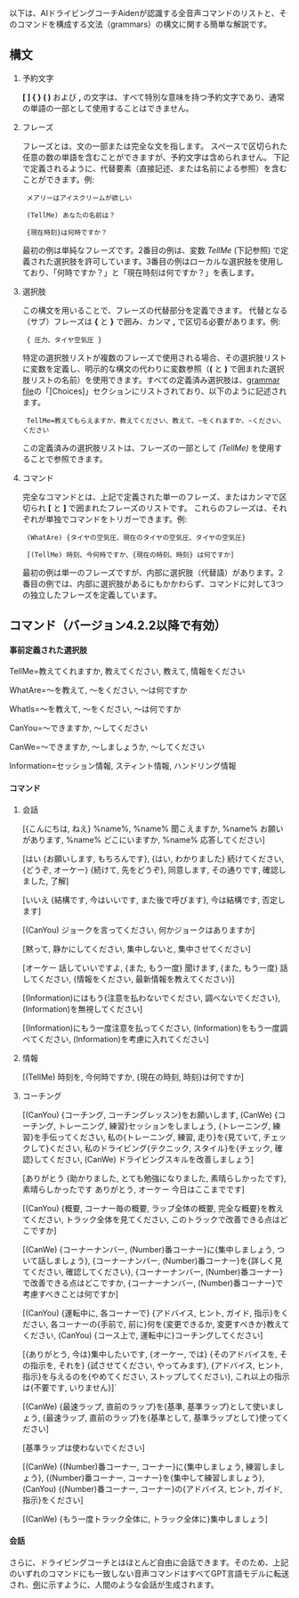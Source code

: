 以下は、AIドライビングコーチAidenが認識する全音声コマンドのリストと、そのコマンドを構成する文法（grammars）の構文に関する簡単な解説です。

## 構文

1. 予約文字

   **[ ] { } ( )** および **,** の文字は、すべて特別な意味を持つ予約文字であり、通常の単語の一部として使用することはできません。

2. フレーズ

   フレーズとは、文の一部または完全な文を指します。 スペースで区切られた任意の数の単語を含むことができますが、予約文字は含められません。 下記で定義されるように、代替要素（直接記述、または名前による参照）を含むことができます。例:

		メアリーはアイスクリームが欲しい

		(TellMe) あなたの名前は？

		{現在時刻}は何時ですか？

   最初の例は単純なフレーズです。2番目の例は、変数 *TellMe* (下記参照) で定義された選択肢を許可しています。3番目の例はローカルな選択肢を使用しており、「何時ですか？」と「現在時刻は何ですか？」を表します。

3. 選択肢

   この構文を用いることで、フレーズの代替部分を定義できます。 代替となる（サブ）フレーズは **{** と **}** で囲み、カンマ **,** で区切る必要があります。例:

		{ 圧力、タイヤ空気圧 }

   特定の選択肢リストが複数のフレーズで使用される場合、その選択肢リストに変数を定義し、明示的な構文の代わりに変数参照（**(** と **)** で囲まれた選択肢リストの名前）を使用できます。すべての定義済み選択肢は、[grammar file](https://github.com/SeriousOldMan/Simulator-Controller/blob/main/Sources/Assistants/Grammars/Choices.ja)の「[Choices]」セクションにリストされており、以下のように記述されます。

		TellMe=教えてもらえますか、教えてください、教えて、∼をくれますか、∼ください、ください

   この定義済みの選択肢リストは、フレーズの一部として *(TellMe)* を使用することで参照できます。

4. コマンド

   完全なコマンドとは、上記で定義された単一のフレーズ、またはカンマで区切られ **[** と **]** で囲まれたフレーズのリストです。 これらのフレーズは、それぞれが単独でコマンドをトリガーできます。例:

		(WhatAre) {タイヤの空気圧、現在のタイヤの空気圧、タイヤの空気圧}

		[(TellMe) 時刻、今何時ですか、{現在の時刻、時刻} は何ですか]

   最初の例は単一のフレーズですが、内部に選択肢（代替語）があります。2番目の例では、内部に選択肢があるにもかかわらず、コマンドに対して3つの独立したフレーズを定義しています。

## コマンド（バージョン4.2.2以降で有効）

#### 事前定義された選択肢

TellMe=教えてくれますか, 教えてください, 教えて, 情報をください

WhatAre=〜を教えて, 〜をください, 〜は何ですか

WhatIs=〜を教えて, 〜をください, 〜は何ですか

CanYou=〜できますか, 〜してください

CanWe=〜できますか, 〜しましょうか, 〜してください

Information=セッション情報, スティント情報, ハンドリング情報

#### コマンド

1. 会話

	[{こんにちは, ねえ} %name%, %name% 聞こえますか, %name% お願いがあります, %name% どこにいますか, %name% 応答してください]
	
	[はい {お願いします, もちろんです}, {はい, わかりました} 続けてください, {どうぞ, オーケー} {続けて, 先をどうぞ}, 同意します, その通りです, 確認しました, 了解]
	
	[いいえ {結構です, 今はいいです, また後で呼びます}, 今は結構です, 否定します]
	
	[(CanYou) ジョークを言ってください, 何かジョークはありますか]
	
	[黙って, 静かにしてください, 集中しないと, 集中させてください]
	
	[オーケー 話していいですよ, {また, もう一度} 聞けます, {また, もう一度} 話してください, {情報をください, 最新情報を教えてください}]
	
	[(Information)にはもう{注意を払わないでください, 調べないでください}, (Information)を無視してください]
	
	[(Information)にもう一度注意を払ってください, (Information)をもう一度調べてください, (Information)を考慮に入れてください]

2. 情報

	[(TellMe) 時刻を, 今何時ですか, {現在の時刻, 時刻}は何ですか]

3. コーチング

	[(CanYou) {コーチング, コーチングレッスン}をお願いします, (CanWe) {コーチング, トレーニング, 練習}セッションをしましょう, {トレーニング, 練習}を手伝ってください, 私の{トレーニング, 練習, 走り}を{見ていて, チェックして}ください, 私のドライビング{テクニック, スタイル}を{チェック, 確認}してください, (CanWe) ドライビングスキルを改善しましょう]
	
	[ありがとう {助かりました, とても勉強になりました, 素晴らしかったです}, 素晴らしかったです ありがとう, オーケー 今日はここまでです]
	
	[(CanYou) {概要, コーナー毎の概要, ラップ全体の概要, 完全な概要}を教えてください, トラック全体を見てください, このトラックで改善できる点はどこですか]
	
	[(CanWe) {コーナーナンバー, (Number)番コーナー}に{集中しましょう, ついて話しましょう}, {コーナーナンバー, (Number)番コーナー}を{詳しく見てください, 確認してください}, {コーナーナンバー, (Number)番コーナー}で改善できる点はどこですか, {コーナーナンバー, (Number)番コーナー}で考慮すべきことは何ですか]
	
	[(CanYou) {運転中に, 各コーナーで} {アドバイス, ヒント, ガイド, 指示}をください, 各コーナーの{手前で, 前に}何を{変更できるか, 変更すべきか}教えてください, (CanYou) {コース上で, 運転中に}コーチングしてください]
	
	[{ありがとう, 今は}集中したいです, {オーケー, では} {そのアドバイスを, その指示を, それを} {試させてください, やってみます}, {アドバイス, ヒント, 指示}を与えるのを{やめてください, ストップしてください}, これ以上の指示は{不要です, いりません}]`
	
	[(CanWe) {最速ラップ, 直前のラップ}を{基準, 基準ラップ}として使いましょう, {最速ラップ, 直前のラップ}を{基準として, 基準ラップとして}使ってください]
	
	[基準ラップは使わないでください]
	
	[(CanWe) {(Number)番コーナー, コーナー}に{集中しましょう, 練習しましょう}, {(Number)番コーナー, コーナー}を{集中して練習しましょう}, (CanYou) {(Number)番コーナー, コーナー}の{アドバイス, ヒント, ガイド, 指示}をください]
	
	[(CanWe) {もう一度トラック全体に, トラック全体に}集中しましょう]

#### 会話

さらに、ドライビングコーチとはほとんど自由に会話できます。そのため、上記のいずれのコマンドにも一致しない音声コマンドはすべてGPT言語モデルに転送され、[例](https://github.com/SeriousOldMan/Simulator-Controller/wiki/AI-Driving-Coach#a-typical-dialog)に示すように、人間のような会話が生成されます。